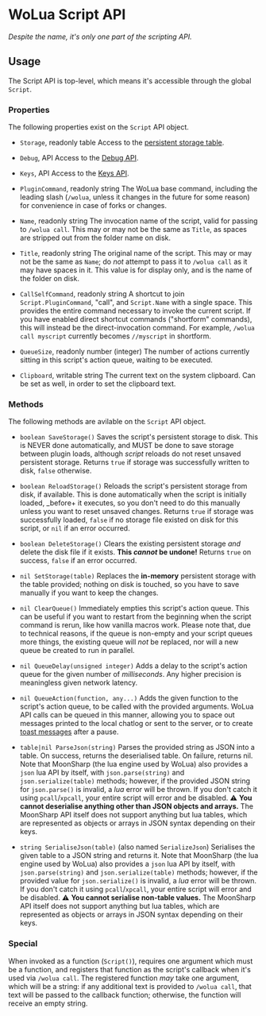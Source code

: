 # WoLua Script API
_Despite the name, it's only one part of the scripting API._

## Usage
The Script API is top-level, which means it's accessible through the global `Script`.

### Properties
The following properties exist on the `Script` API object.

- `Storage`, readonly table
  Access to the [persistent storage table](storage.md).

- `Debug`, API
  Access to the [Debug API](debug.md).

- `Keys`, API
  Access to the [Keys API](keys.md).

- `PluginCommand`, readonly string
  The WoLua base command, including the leading slash (`/wolua`, unless it changes in the future for some reason) for convenience in case of forks or changes.

- `Name`, readonly string
  The invocation name of the script, valid for passing to `/wolua call`. This may or may not be the same as `Title`, as spaces are stripped out from the folder name on disk.

- `Title`, readonly string
  The original name of the script. This may or may not be the same as `Name`; do _not_ attempt to pass it to `/wolua call` as it may have spaces in it. This value is for display only, and is the name of the folder on disk.

- `CallSelfCommand`, readonly string
  A shortcut to join `Script.PluginCommand`, "call", and `Script.Name` with a single space. This provides the entire command necessary to invoke the current script. If you have enabled direct shortcut commands ("shortform" commands), this will instead be the direct-invocation command. For example, `/wolua call myscript` currently becomes `//myscript` in shortform.

- `QueueSize`, readonly number (integer)
  The number of actions currently sitting in this script's action queue, waiting to be executed.

- `Clipboard`, writable string
  The current text on the system clipboard. Can be set as well, in order to set the clipboard text.

### Methods
The following methods are avilable on the `Script` API object.

- `boolean SaveStorage()`
  Saves the script's persistent storage to disk. This is NEVER done automatically, and MUST be done to save storage between plugin loads, although _script_ reloads do not reset unsaved persistent storage.
  Returns `true` if storage was successfully written to disk, `false` otherwise.

- `boolean ReloadStorage()`
  Reloads the script's persistent storage from disk, if available. This is done automatically when the script is initially loaded, _before+ it executes, so you don't need to do this manually unless you want to reset unsaved changes.
  Returns `true` if storage was successfully loaded, `false` if no storage file existed on disk for this script, or `nil` if an error occurred.

- `boolean DeleteStorage()`
  Clears the existing persistent storage _and_ delete the disk file if it exists. **This _cannot_ be undone!**
  Returns `true` on success, `false` if an error occurred.

- `nil SetStorage(table)`
  Replaces the **in-memory** persistent storage with the table provided; nothing on disk is touched, so you have to save manually if you want to keep the changes.

- `nil ClearQueue()`
  Immediately empties this script's action queue. This can be useful if you want to restart from the beginning when the script command is rerun, like how vanilla macros work. Please note that, due to technical reasons, if the queue is non-empty and your script queues more things, the existing queue will _not_ be replaced, nor will a new queue be created to run in parallel.

- `nil QueueDelay(unsigned integer)`
  Adds a delay to the script's action queue for the given number of _milliseconds_. Any higher precision is meaningless given network latency.

- `nil QueueAction(function, any...)`
  Adds the given function to the script's action queue, to be called with the provided arguments. WoLua API calls can be queued in this manner, allowing you to space out messages printed to the local chatlog or sent to the server, or to create [toast messages](toast.md) after a pause.

- `table|nil ParseJson(string)`
  Parses the provided string as JSON into a table. On success, returns the deserialised table. On failure, returns nil.
  Note that MoonSharp (the lua engine used by WoLua) also provides a `json` lua API by itself, with `json.parse(string)` and `json.serialize(table)` methods; however, if the provided JSON string for `json.parse()` is invalid, a _lua_ error will be thrown. If you don't catch it using `pcall`/`xpcall`, your entire script will error and be disabled.
  :warning: **You cannot deserialise anything other than JSON objects and arrays.** The MoonSharp API itself does not support anything but lua tables, which are represented as objects or arrays in JSON syntax depending on their keys.

- `string SerialiseJson(table)` (also named `SerializeJson`)
  Serialises the given table to a JSON string and returns it.
  Note that MoonSharp (the lua engine used by WoLua) also provides a `json` lua API by itself, with `json.parse(string)` and `json.serialize(table)` methods; however, if the provided value for `json.serialize()` is invalid, a _lua_ error will be thrown. If you don't catch it using `pcall`/`xpcall`, your entire script will error and be disabled.
:warning: **You cannot serialise non-table values.** The MoonSharp API itself does not support anything but lua tables, which are represented as objects or arrays in JSON syntax depending on their keys.

### Special
When invoked as a function (`Script()`), requires one argument which must be a function, and registers that function as the script's callback when it's used via `/wolua call`. The registered function _may_ take one argument, which will be a string: if any additional text is provided to `/wolua call`, that text will be passed to the callback function; otherwise, the function will receive an empty string.
